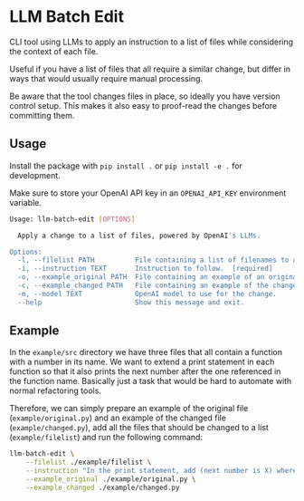 # LLM Batch Edit

CLI tool using LLMs to apply an instruction to a list of files while considering the context of each file.

Useful if you have a list of files that all require a similar change, but differ in ways that would usually require manual processing.

Be aware that the tool changes files in place, so ideally you have version control setup. This makes it also easy to proof-read the changes before committing them.

## Usage

Install the package with `pip install .` or `pip install -e .` for development.

Make sure to store your OpenAI API key in an `OPENAI_API_KEY` environment variable.

```sh
Usage: llm-batch-edit [OPTIONS]

  Apply a change to a list of files, powered by OpenAI's LLMs.

Options:
  -l, --filelist PATH          File containing a list of filenames to apply the change to.  [required]
  -i, --instruction TEXT       Instruction to follow.  [required]
  -o, --example_original PATH  File containing an example of an original file. [required]
  -c, --example_changed PATH   File containing an example of the changed original file.  [required]
  -m, --model TEXT             OpenAI model to use for the change.
  --help                       Show this message and exit.
```

## Example

In the `example/src` directory we have three files that all contain a function with a number in its name. We want to extend a print statement in each function so that it also prints the next number after the one referenced in the function name. Basically just a task that would be hard to automate with normal refactoring tools.

Therefore, we can simply prepare an example of the original file (`example/original.py`) and an example of the changed file (`example/changed.py`), add all the files that should be changed to a list (`example/filelist`) and run the following command:

```sh
llm-batch-edit \
    --filelist ./example/filelist \
    --instruction "In the print statement, add (next number is X) where X is the next number after the one referenced in the function name" \
    --example_original ./example/original.py \
    --example_changed ./example/changed.py
```
